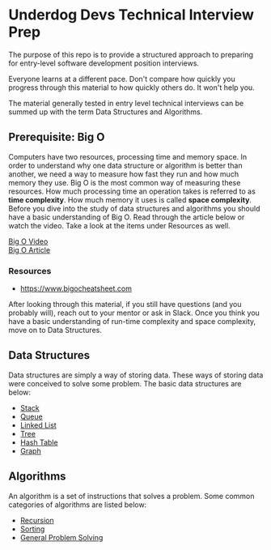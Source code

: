 # Underdog Devs Technical Interview Prep

The purpose of this repo is to provide a structured approach to preparing for entry-level software development position interviews. 

Everyone learns at a different pace. Don't compare how quickly you progress through this material to how quickly others do. It won't help you.

The material generally tested in entry level technical interviews can be summed up with the term Data Structures and Algorithms. 

## Prerequisite: Big O
Computers have two resources, processing time and memory space. In order to understand why one data structure or algorithm is better than another, we need a way to measure how fast they run and how much memory they use. Big O is the most common way of measuring these resources. How much processing time an operation takes is referred to as **time complexity**. How much memory it uses is called **space complexity**. Before you dive into the study of data structures and algorithms you should have a basic understanding of Big O. Read through the article below or watch the video. Take a look at the items under Resources as well.

[Big O Video](https://www.youtube.com/watch?v=kS_gr2_-ws8)  
[Big O Article](https://www.freecodecamp.org/news/big-o-notation-why-it-matters-and-why-it-doesnt-1674cfa8a23c/)

### Resources
- https://www.bigocheatsheet.com

After looking through this material, if you still have questions (and you probably will), reach out to your mentor or ask in Slack. Once you think you have a basic understanding of run-time complexity and space complexity, move on to Data Structures.

## Data Structures

Data structures are simply a way of storing data. These ways of storing data were conceived to solve some problem. The basic data structures are below:

- [Stack](https://github.com/morsedan/UDDTechnicalInterviewPrep/blob/main/DataStructures/Stack.md)
- [Queue](https://github.com/morsedan/UDDTechnicalInterviewPrep/blob/main/DataStructures/Queue.md)
- [Linked List](https://github.com/morsedan/UDDTechnicalInterviewPrep/blob/main/DataStructures/LinkedList.md)
- [Tree](https://github.com/morsedan/UDDTechnicalInterviewPrep/blob/main/DataStructures/Tree.md)
- [Hash Table](https://github.com/morsedan/UDDTechnicalInterviewPrep/blob/main/DataStructures/HashTable.md)
- [Graph](https://github.com/morsedan/UDDTechnicalInterviewPrep/blob/main/DataStructures/Graph.md)

## Algorithms

An algorithm is a set of instructions that solves a problem. Some common categories of algorithms are listed below:

- [Recursion](https://github.com/morsedan/UDDTechnicalInterviewPrep/blob/main/Algorithms/Recursion.md)
- [Sorting](https://github.com/morsedan/UDDTechnicalInterviewPrep/blob/main/Algorithms/Sorting.md)
- [General Problem Solving](https://github.com/morsedan/UDDTechnicalInterviewPrep/blob/main/Algorithms/GeneralProblemSolving.md)
